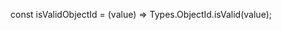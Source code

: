 <!-- .........Custom validation function for MongoDB ObjectId............ -->
 const isValidObjectId = (value) => Types.ObjectId.isValid(value);